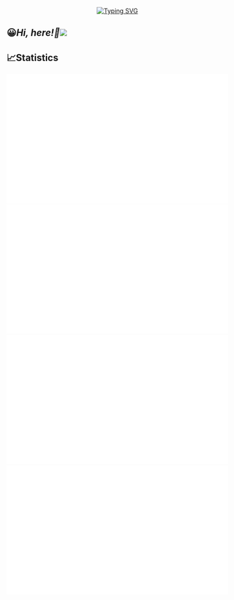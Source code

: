 <p align="center">
<a href="https://git.io/typing-svg"><img src="https://readme-typing-svg.demolab.com?font=Fira+Code&size=21&pause=1000&center=true&lines=%E8%BF%BD%E5%85%89%E8%80%85;The+Light+Chaser" alt="Typing SVG" /></a>
</p>


## 😀<em>Hi, here!👋<img src="https://media.giphy.com/media/WUlplcMpOCEmTGBtBW/giphy.gif" width="30"></em>

## 📈Statistics

![](https://raw.githubusercontent.com/calyle/github-stats/master/generated/overview.svg#gh-dark-mode-only)
![](https://raw.githubusercontent.com/calyle/github-stats/master/generated/overview.svg#gh-light-mode-only)
![](https://raw.githubusercontent.com/calyle/github-stats/master/generated/languages.svg#gh-dark-mode-only)
![](https://raw.githubusercontent.com/calyle/github-stats/master/generated/languages.svg#gh-light-mode-only)

<!--
**calyle/calyle** is a ✨ _special_ ✨ repository because its `README.md` (this file) appears on your GitHub profile.

Here are some ideas to get you started:

- 🔭 I’m currently working on ...
- 🌱 I’m currently learning ...
- 👯 I’m looking to collaborate on ...
- 🤔 I’m looking for help with ...
- 💬 Ask me about ...
- 📫 How to reach me: ...
- 😄 Pronouns: ...
- ⚡ Fun fact: ...
-->
